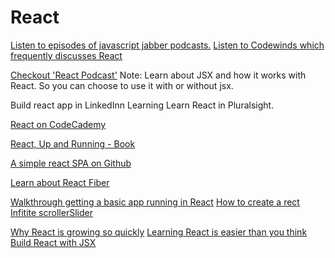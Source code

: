 React
=====

[Listen to episodes of javascript jabber podcasts.](https://devchat.tv/js-jabber)
[Listen to Codewinds which frequently discusses React](http://codewinds.com/)

[Checkout 'React Podcast'](https://player.fm/series/react-podcast)
Note: Learn about JSX and how it works with React.  So you can choose to use it with or without jsx.

Build react app in LinkedInn Learning
Learn React in Pluralsight.

[React on CodeCademy](https://www.codecademy.com/learn/react-101)

[React, Up and Running - Book](https://www.dropbox.com/s/vkvw1s4aoevhy73/React%2C%20%20Up%20%26%20Running%20-%20Stoyan%20Stefanov%2C%20O%27Reilly.pdf?dl=0)

[A simple react SPA on Github](https://github.com/capitan-jack/how-to)

[Learn about React Fiber](https://hackernoon.com/top-resources-to-explore-react-fiber-9a2b19114520)

[Walkthrough getting a basic app running in React](https://codeburst.io/building-your-first-react-app-c1f6eb814205)
[How to create a rect Infitite scrollerSlider](https://medium.com/netscape/a-react-infinite-scroll-slider-c0643fa9e5eb)

[Why React is growing so quickly](https://medium.freecodecamp.org/yes-react-is-taking-over-front-end-development-the-question-is-why-40837af8ab76)
[Learning React is easier than you think](https://edgecoders.com/learning-react-js-is-easier-than-you-think-fbd6dc4d935a)
[Build React with JSX](http://buildwithreact.com/tutorial/jsx)
